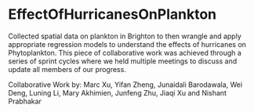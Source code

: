 # EffectOfHurricanesOnPlankton
Collected spatial data on plankton in Brighton to then wrangle and apply appropriate regression models to understand the effects of hurricanes on Phytoplankton. This piece of collaborative work was achieved through a series of sprint cycles where we held multiple meetings to discuss and update all members of our progress. 

Collaborative Work by: Marc Xu, Yifan Zheng, Junaidali Barodawala, Wei Deng, Luning Li, Mary Akhimien, Junfeng Zhu, Jiaqi Xu and Nishant Prabhakar

